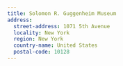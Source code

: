 ```yaml
---
title: Solomon R. Guggenheim Museum
address:
  street-address: 1071 5th Avenue
  locality: New York
  region: New York
  country-name: United States
  postal-code: 10128
---
```

